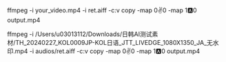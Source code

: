 

ffmpeg -i your_video.mp4 -i ret.aiff -c:v copy -map 0:v:0 -map 1:a:0 output.mp4


ffmpeg -i /Users/u03013112/Downloads/日韩AI测试素材/TH_20240227_KOL0009JP-KOL日语_JTT_LIVEDGE_1080X1350_JA_无水印.mp4 -i audios/ret.aiff -c:v copy -map 0:v:0 -map 1:a:0 output.mp4
